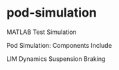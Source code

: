 # pod-simulation
MATLAB Test Simulation

Pod Simulation: Components Include

LIM
Dynamics
Suspension
Braking
